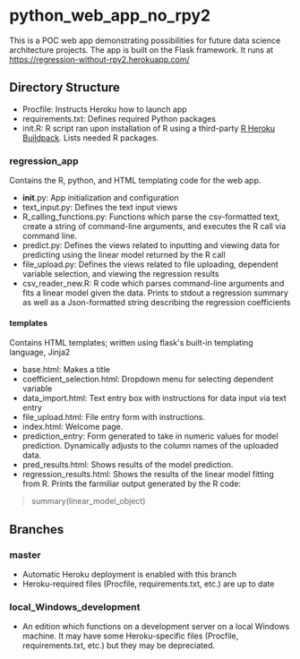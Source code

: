 # python_web_app_no_rpy2

This is a POC web app demonstrating possibilities for future data science architecture projects.
The app is built on the Flask framework.
It runs at https://regression-without-rpy2.herokuapp.com/ 
 
 
## Directory Structure
* Procfile:   Instructs Heroku how to launch app
* requirements.txt:    Defines required Python packages
* init.R: R script ran upon installation of R using a third-party [R Heroku Buildpack](https://github.com/virtualstaticvoid/heroku-buildpack-r/tree/heroku-16). Lists needed R packages.
### regression_app
Contains the R, python, and HTML templating code for the web app.
* __init__.py: App initialization and configuration
* text_input.py: Defines the text input views
* R_calling_functions.py: Functions which parse the csv-formatted text, create a string of command-line arguments, and executes the R call via command line. 
* predict.py: Defines the views related to inputting and viewing data for predicting using the linear model returned by the R call
* file_upload.py: Defines the views related to file uploading, dependent variable selection, and viewing the regression results
* csv_reader_new.R: R code which parses command-line arguments and fits a linear model given the data. Prints to stdout a regression summary as well as a Json-formatted string describing the regression coefficients 
#### templates  
Contains HTML templates; written using flask's built-in templating language, Jinja2
* base.html: Makes a title
* coefficient_selection.html: Dropdown menu for selecting dependent variable
* data_import.html: Text entry box with instructions for data input via text entry
* file_upload.html: File entry form with instructions.
* index.html: Welcome page.
* prediction_entry: Form generated to take in numeric values for model prediction. Dynamically adjusts to the column names of the uploaded data.
* pred_results.html: Shows results of the model prediction.
* regression_results.html: Shows the results of the linear model fitting from R. Prints the farmiliar output generated by the R code:
> summary(linear_model_object)




## Branches

### master
* Automatic Heroku deployment is enabled with this branch
* Heroku-required files (Procfile, requirements.txt, etc.) are up to date

### local_Windows_development
* An edition which functions on a development server on a local Windows machine. It may have some Heroku-specific files (Procfile, requirements.txt, etc.) but they may be depreciated.

